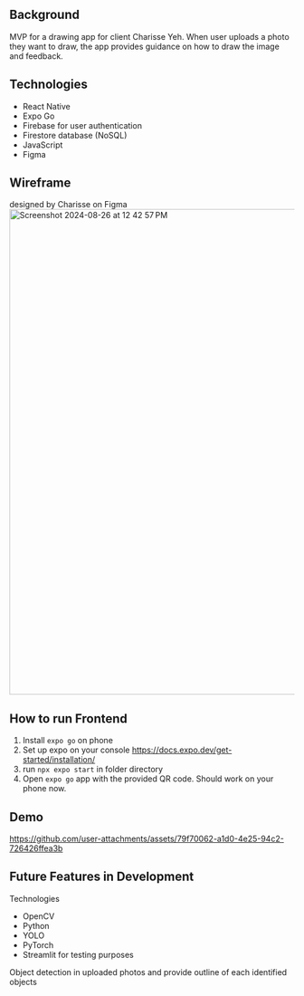 ## Background 
MVP for a drawing app for client Charisse Yeh. 
When user uploads a photo they want to draw, the app provides guidance on how to draw the image and feedback. 

## Technologies 
* React Native
* Expo Go
* Firebase for user authentication
* Firestore database (NoSQL)
* JavaScript
* Figma

## Wireframe 
designed by Charisse on Figma
<img width="858" alt="Screenshot 2024-08-26 at 12 42 57 PM" src="https://github.com/user-attachments/assets/c744bcba-9a6e-49d4-a38c-9c8b7034ca13">

## How to run Frontend 
1. Install `expo go` on phone
2. Set up expo on your console https://docs.expo.dev/get-started/installation/
3. run `npx expo start` in folder directory
4. Open `expo go` app with the provided QR code. Should work on your phone now.

## Demo 

https://github.com/user-attachments/assets/79f70062-a1d0-4e25-94c2-726426ffea3b

## Future Features in Development 
Technologies 
* OpenCV
* Python
* YOLO
* PyTorch
* Streamlit for testing purposes

Object detection in uploaded photos and provide outline of each identified objects 
